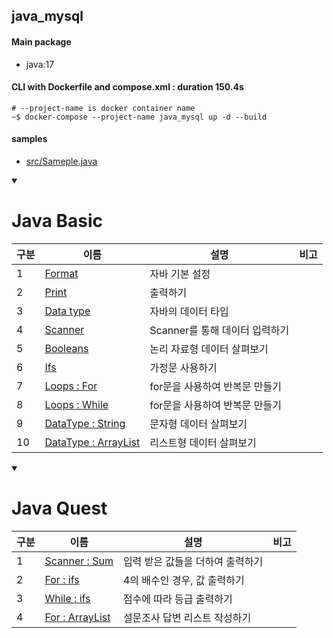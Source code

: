 ## java_mysql
#### Main package
- java:17

#### CLI with Dockerfile and compose.xml : duration 150.4s
```
# --project-name is docker container name
~$ docker-compose --project-name java_mysql up -d --build
```
#### samples
- [src/Sameple.java](./src/Sameple.java)


<details open>
<summary><h1>Java Basic</h1></summary>

|구분|이름|설명|비고|
|--|--|--|--|
|1|[Format](src/Sample.java)|자바 기본 설정||
|2|[Print](src/Main.java)|출력하기||
|3|[Data type](src/DataTypes.java)|자바의 데이터 타입||
|4|[Scanner](src/Scanners.java)|Scanner를 통해 데이터 입력하기||
|5|[Booleans](src/Booleans.java)|논리 자료형 데이터 살펴보기||
|6|[Ifs](src/Ifs.java)|가정문 사용하기||
|7|[Loops : For](src/LoopsFors.java)|for문을 사용하여 반복문 만들기||
|8|[Loops : While](src/LoopsWhiles.java)|for문을 사용하여 반복문 만들기||
|9|[DataType : String](src/DataTypesStrings.java)|문자형 데이터 살펴보기||
|10|[DataType : ArrayList](src/DataTypeArrayLists.java)|리스트형 데이터 살펴보기||

</details>


<details open>
<summary><h1>Java Quest</h1></summary>

|구분|이름|설명|비고|
|--|--|--|--|
|1|[Scanner : Sum](src/Additions.java)|입력 받은 값들을 더하여 출력하기||
|2|[For : ifs](src/ForsIfs.java)|4의 배수인 경우, 값 출력하기||
|3|[While : ifs](src/WhilesIfsBreak.java)|점수에 따라 등급 출력하기||
|4|[For : ArrayList](src/pollsWithoutDB.java)|설문조사 답변 리스트 작성하기||


</details>